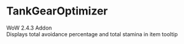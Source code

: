 # TankGearOptimizer
WoW 2.4.3 Addon <br>
Displays total avoidance percentage and total stamina in item tooltip <br>
